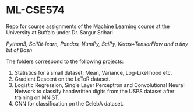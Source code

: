 # ML-CSE574
Repo for course assignments of the Machine Learning course at the University at Buffalo under Dr. Sargur Srihari

*Python3, SciKit-learn, Pandas, NumPy, SciPy, Keras+TensorFlow and a tiny bit of Bash* 

The folders correspond to the following projects:

1. Statistics for a small dataset: Mean, Variance, Log-Likelihood etc.
2. Gradient Descent on the LeToR dataset.
3. Logistic Regression, Single Layer Perceptron and Convolutional Neural Network to classify handwritten digits from the USPS dataset after training on MNIST.
4. CNN for classification on the CelebA dataset.
